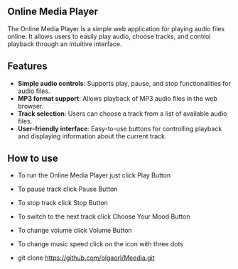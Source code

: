 ## Online Media Player

The Online Media Player is a simple web application for playing audio files online. It allows users to easily play audio, choose tracks, and control playback through an intuitive interface.

## Features

- **Simple audio controls**: Supports play, pause, and stop functionalities for audio files.
- **MP3 format support**: Allows playback of MP3 audio files in the web browser.
- **Track selection**: Users can choose a track from a list of available audio files.
- **User-friendly interface**: Easy-to-use buttons for controlling playback and displaying information about the current track.

## How to use

- To run the Online Media Player just click Play Button
- To pause track click Pause Button
- To stop track click Stop Button
- To switch to the next track click Choose Your Mood Button
- To change volume click Volume Button
- To change music speed click on the icon with three dots

- git clone https://github.com/olgaorl/Meedia.git
